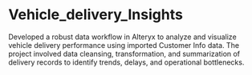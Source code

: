 # Vehicle_delivery_Insights


Developed a robust data workflow in Alteryx to analyze and visualize vehicle delivery performance using imported Customer Info data. The project involved data cleansing, transformation, and summarization of delivery records to identify trends, delays, and operational bottlenecks.
